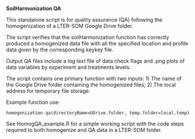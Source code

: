 **SoilHarmonization QA** 

This standalone script is for quality assurance (QA) following the homogenization of a LTER-SOM Google Drive folder.  

The script verifies that the soilHarmonization function has correctly produced a homogenized data file with all 
the specified location and profile data given by the corresponding keykey file. 

Output QA files include a log text file of data check flags and .png plots of data 
variables by experiment and treatments levels.

The script contains one primary function with two inputs: 1) The name of the Google Drive folder containing the 
homogenized files; 2) The local address for temporary file storage. 

Example function use:
```
homogenization.qa(directoryName=GDrive.folder, temp.folder=local.temp)
```

See HomogQA_example.R for a simple working script with the code steps required to both homogenize and QA data in 
a LTER-SOM folder.
